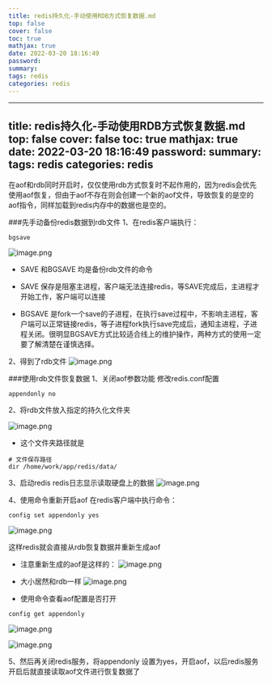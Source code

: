 ```yaml
---
title: redis持久化-手动使用RDB方式恢复数据.md
top: false
cover: false
toc: true
mathjax: true
date: 2022-03-20 18:16:49
password:
summary:
tags: redis
categories: redis
---
```

---
title: redis持久化-手动使用RDB方式恢复数据.md
top: false
cover: false
toc: true
mathjax: true
date: 2022-03-20 18:16:49
password:
summary:
tags: redis
categories: redis
---
在aof和rdb同时开启时，仅仅使用rdb方式恢复时不起作用的，因为redis会优先使用aof恢复，但由于aof不存在则会创建一个新的aof文件，导致恢复的是空的aof指令，同样加载到redis内存中的数据也是空的。


###先手动备份redis数据到rdb文件
1、在redis客户端执行：
~~~
bgsave
~~~
![image.png](https://upload-images.jianshu.io/upload_images/13965490-0fd9a8fd4072d56f.png?imageMogr2/auto-orient/strip%7CimageView2/2/w/1240)
- SAVE  和BGSAVE 均是备份rdb文件的命令
- SAVE  保存是阻塞主进程，客户端无法连接redis，等SAVE完成后，主进程才开始工作，客户端可以连接

- BGSAVE  是fork一个save的子进程，在执行save过程中，不影响主进程，客户端可以正常链接redis，等子进程fork执行save完成后，通知主进程，子进程关闭。很明显BGSAVE方式比较适合线上的维护操作，两种方式的使用一定要了解清楚在谨慎选择。
  
2、得到了rdb文件
![image.png](https://upload-images.jianshu.io/upload_images/13965490-d6a7bf9e2becb72e.png?imageMogr2/auto-orient/strip%7CimageView2/2/w/1240)

 ###使用rdb文件恢复数据
1、关闭aof参数功能
修改redis.conf配置
~~~
appendonly no
~~~
2、将rdb文件放入指定的持久化文件夹

![image.png](https://upload-images.jianshu.io/upload_images/13965490-2a2369163db9dbf1.png?imageMogr2/auto-orient/strip%7CimageView2/2/w/1240)
- 这个文件夹路径就是
~~~
# 文件保存路径
dir /home/work/app/redis/data/
~~~
3、启动redis
redis日志显示读取硬盘上的数据
![image.png](https://upload-images.jianshu.io/upload_images/13965490-8c57267d868dabf3.png?imageMogr2/auto-orient/strip%7CimageView2/2/w/1240)

4、使用命令重新开启aof
在redis客户端中执行命令：
~~~
config set appendonly yes
~~~
![image.png](https://upload-images.jianshu.io/upload_images/13965490-998c0e414bb9e855.png?imageMogr2/auto-orient/strip%7CimageView2/2/w/1240)

这样redis就会直接从rdb恢复数据并重新生成aof
- 注意重新生成的aof是这样的：
![image.png](https://upload-images.jianshu.io/upload_images/13965490-485e28b03e32f6f4.png?imageMogr2/auto-orient/strip%7CimageView2/2/w/1240)
- 大小居然和rdb一样
![image.png](https://upload-images.jianshu.io/upload_images/13965490-1cd2279e10f7216d.png?imageMogr2/auto-orient/strip%7CimageView2/2/w/1240)

- 使用命令查看aof配置是否打开
~~~
config get appendonly
~~~
![image.png](https://upload-images.jianshu.io/upload_images/13965490-91c1ed305d9744b1.png?imageMogr2/auto-orient/strip%7CimageView2/2/w/1240)

![image.png](https://upload-images.jianshu.io/upload_images/13965490-0e2362fc4d3e536c.png?imageMogr2/auto-orient/strip%7CimageView2/2/w/1240)

5、然后再关闭redis服务，将appendonly 设置为yes，开启aof，以后redis服务开启后就直接读取aof文件进行恢复数据了
